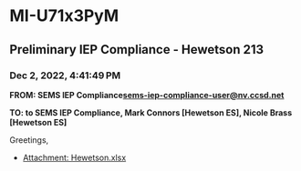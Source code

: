 # MI-U71x3PyM
## Preliminary IEP Compliance - Hewetson 213
### Dec 2, 2022, 4:41:49 PM
**FROM: SEMS IEP Compliance<sems-iep-compliance-user@nv.ccsd.net>**

**TO: to SEMS IEP Compliance, Mark Connors [Hewetson ES], Nicole Brass [Hewetson ES]**


Greetings, 





* [Attachment: Hewetson.xlsx](MI-U71x3PyM-attachment-1.xlsx)
